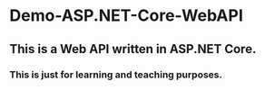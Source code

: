 # Demo-ASP.NET-Core-WebAPI
## This is a Web API written in ASP.NET Core.
### This is just for learning and teaching purposes.